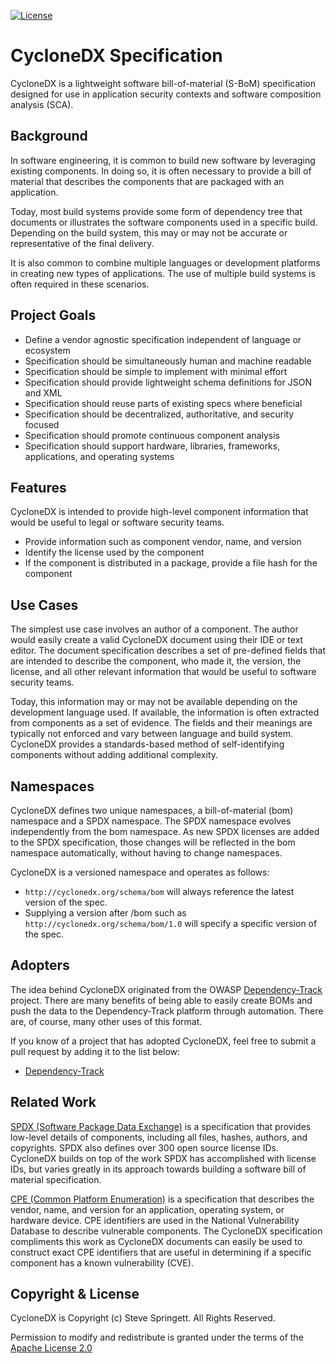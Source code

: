 [![License][license-image]][license-url]

CycloneDX Specification
=====================================

CycloneDX is a lightweight software bill-of-material (S-BoM) specification designed for use in application security contexts and software composition analysis (SCA).

Background
-------------------

In software engineering, it is common to build new software by leveraging existing components. In doing so, it is 
often necessary to provide a bill of material that describes the components that are packaged with an application. 

Today, most build systems provide some form of dependency tree that documents or illustrates the software components 
used in a specific build. Depending on the build system, this may or may not be accurate or representative of the 
final delivery.

It is also common to combine multiple languages or development platforms in creating new types of applications. The 
use of multiple build systems is often required in these scenarios.

Project Goals
-------------------

- Define a vendor agnostic specification independent of language or ecosystem
- Specification should be simultaneously human and machine readable
- Specification should be simple to implement with minimal effort
- Specification should provide lightweight schema definitions for JSON and XML
- Specification should reuse parts of existing specs where beneficial
- Specification should be decentralized, authoritative, and security focused
- Specification should promote continuous component analysis
- Specification should support hardware, libraries, frameworks, applications, and operating systems

Features
-------------------

CycloneDX is intended to provide high-level component information that would be useful to legal or software security teams.

* Provide information such as component vendor, name, and version
* Identify the license used by the component
* If the component is distributed in a package, provide a file hash for the component

Use Cases
-------------------

The simplest use case involves an author of a component. The author would easily create a valid CycloneDX document using their IDE or text editor. The document specification describes a set of pre-defined fields that are intended to describe the component, who made it, the version, the license, and all other relevant information that would be useful to software security teams.

Today, this information may or may not be available depending on the development language used. If available, the information is often extracted from components as a set of evidence. The fields and their meanings are typically not enforced and vary between language and build system. CycloneDX provides a standards-based method of self-identifying components without adding additional complexity.

Namespaces
-------------------

CycloneDX defines two unique namespaces, a bill-of-material (bom) namespace and a SPDX namespace. The SPDX namespace
evolves independently from the bom namespace. As new SPDX licenses are added to the SPDX specification, those changes 
will be reflected in the bom namespace automatically, without having to change namespaces.

CycloneDX is a versioned namespace and operates as follows:

* `http://cyclonedx.org/schema/bom` will always reference the latest version of the spec.
* Supplying a version after /bom such as `http://cyclonedx.org/schema/bom/1.0` will specify a specific version of the spec.

Adopters
-------------------

The idea behind CycloneDX originated from the OWASP [Dependency-Track][odc-url] project. There are many benefits of
being able to easily create BOMs and push the data to the Dependency-Track platform through automation. There are,
of course, many other uses of this format. 

If you know of a project that has adopted CycloneDX, feel free to submit a pull request by adding it to the list below:

* [Dependency-Track][odc-url]

Related Work
-------------------

[SPDX (Software Package Data Exchange)][spdx-url] is a specification that provides low-level details of components, including all files, hashes, authors, and copyrights. SPDX also defines over 300 open source license IDs. CycloneDX builds on top of the work SPDX has accomplished with license IDs, but varies greatly in its approach towards building a software bill of material specification.

[CPE (Common Platform Enumeration)][cpe-url] is a specification that describes the vendor, name, and version for an application, operating system, or hardware device. CPE identifiers are used in the National Vulnerability Database to describe vulnerable components. The CycloneDX specification compliments this work as CycloneDX documents can easily be used to construct exact CPE identifiers that are useful in determining if a specific component has a known vulnerability (CVE).

Copyright & License
-------------------

CycloneDX is Copyright (c) Steve Springett. All Rights Reserved.

Permission to modify and redistribute is granted under the terms of the [Apache License 2.0][license-url]

  [license-image]: https://img.shields.io/badge/license-apache%20v2-brightgreen.svg
  [license-url]: https://github.com/CycloneDX/specification/blob/master/LICENSE
  [spdx-url]: https://spdx.org
  [cpe-url]: https://nvd.nist.gov/products/cpe
  [odc-url]: https://dependencytrack.org
